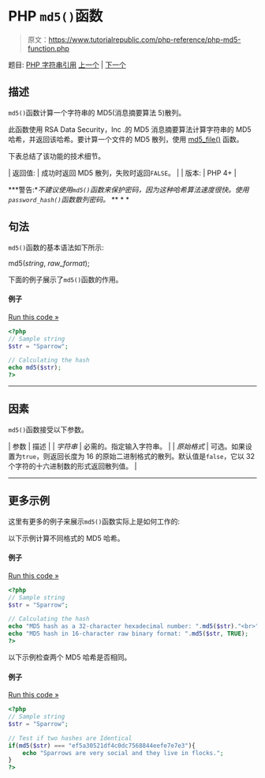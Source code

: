 # PHP `md5()`函数

> 原文：<https://www.tutorialrepublic.com/php-reference/php-md5-function.php>

题目: [PHP 字符串引用](php-string-functions.php) [上一个](php-ltrim-function.php) | [下一个](php-md5-file-function.php)

## 描述

`md5()`函数计算一个字符串的 MD5(消息摘要算法 5)散列。

此函数使用 RSA Data Security，Inc .的 MD5 消息摘要算法计算字符串的 MD5 哈希，并返回该哈希。要计算一个文件的 MD5 散列，使用 [md5_file()](php-md5-file-function.php) 函数。

下表总结了该功能的技术细节。

| 返回值: | 成功时返回 MD5 散列，失败时返回`FALSE`。 |
| 版本: | PHP 4+ |

 ***警告:**不建议使用`md5()`函数来保护密码，因为这种哈希算法速度很快。使用`password_hash()`函数散列密码。*  ** * *

## 句法

`md5()`函数的基本语法如下所示:

md5(*string*, *raw_format*);

下面的例子展示了`md5()`函数的作用。

#### 例子

[Run this code »](../codelab.php?topic=php&file=calculate-md5-hash-of-a-string "Run this code to view the output")

```php
<?php
// Sample string
$str = "Sparrow";

// Calculating the hash
echo md5($str);
?>
```

* * *

## 因素

`md5()`函数接受以下参数。

| 参数 | 描述 |
| *字符串* | 必需的。指定输入字符串。 |
| *原始格式* | 可选。如果设置为`true`，则返回长度为 16 的原始二进制格式的散列。默认值是`false`，它以 32 个字符的十六进制数的形式返回散列值。 |

* * *

## 更多示例

这里有更多的例子来展示`md5()`函数实际上是如何工作的:

以下示例计算不同格式的 MD5 哈希。

#### 例子

[Run this code »](../codelab.php?topic=php&file=calculate-md5-hash-in-raw-binary-format "Run this code to view the output")

```php
<?php
// Sample string
$str = "Sparrow";

// Calculating the hash
echo "MD5 hash as a 32-character hexadecimal number: ".md5($str)."<br>";
echo "MD5 hash in 16-character raw binary format: ".md5($str, TRUE);
?>
```

以下示例检查两个 MD5 哈希是否相同。

#### 例子

[Run this code »](../codelab.php?topic=php&file=check-if-two-md5-hashes-are-identical "Run this code to view the output")

```php
<?php
// Sample string
$str = "Sparrow";

// Test if two hashes are Identical
if(md5($str) === "ef5a30521df4c0dc7568844eefe7e7e3"){
    echo "Sparrows are very social and they live in flocks.";
}
?>
```

